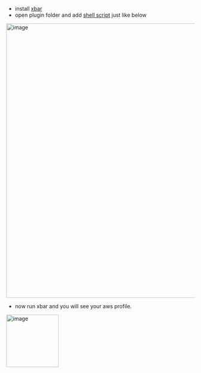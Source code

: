 * install [xbar](https://xbarapp.com)
* open plugin folder and add [shell script](https://github.com/ghkdqhrbals/xbar-plugins/blob/feature/aws-profile-changer/AWS/profile-changer.1s.sh) just like below

<img width="732" alt="image" src="https://github.com/user-attachments/assets/a93e9a6d-4d5b-4ed3-807b-e89e249d70b8" />

* now run xbar and you will see your aws profile.

<img width="140" alt="image" src="https://github.com/user-attachments/assets/8008a823-f9ba-4443-bd94-8fb115dde304" />

